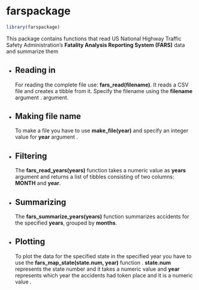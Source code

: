 
<!-- README.md is generated from README.Rmd. Please edit that file -->

# farspackage

<!-- badges: start -->

<!-- badges: end -->

``` r
library(farspackage)
```

This package contains functions that read US National Highway Traffic
Safety Administration’s **Fatality Analysis Reporting System (FARS)**
data and summarize them

  - ## Reading in
    
    For reading the complete file use: **fars\_read(filename)**. It
    reads a CSV file and creates a tibble from it. Specify the filename
    using the **filename** argument . argument.

  - ## Making file name
    
    To make a file you have to use **make\_file(year)** and specify an
    integer value for **year** argument .

  - ## Filtering
    
    The **fars\_read\_years(years)** function takes a numeric value as
    **years** argument and returns a list of tibbles consisting of two
    columns: **MONTH** and **year**.

  - ## Summarizing
    
    The **fars\_summarize\_years(years)** function summarizes accidents
    for the specified **years**, grouped by **months**.

  - ## Plotting
    
    To plot the data for the specified state in the specified year you
    have to use the **fars\_map\_state(state.num, year)** function .
    **state.num** represents the state number and it takes a numeric
    value and **year** represents which year the accidents had token
    place and it is a numeric value .
